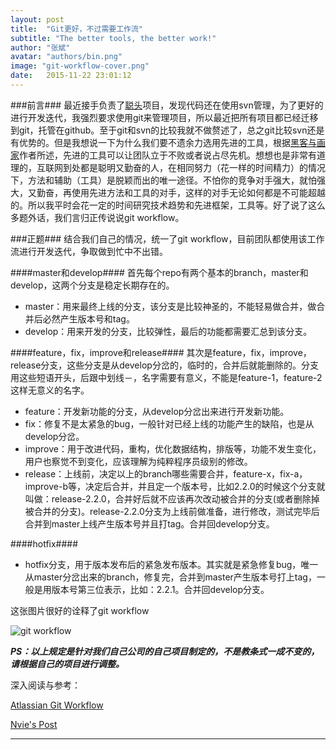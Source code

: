 ```yaml
---
layout: post
title:  "Git更好，不过需要工作流"
subtitle: "The better tools, the better work!"
author: "张斌"
avatar: "authors/bin.png"
image: "git-workflow-cover.png"
date:   2015-11-22 23:01:12
---
```


###前言###
最近接手负责了[聪头](http://icongtou.com)项目，发现代码还在使用svn管理，为了更好的进行开发迭代，我强烈要求使用git来管理项目，所以最近把所有项目都已经迁移到git，托管在github。至于git和svn的比较我就不做赘述了，总之git比较svn还是有优势的。但是我想说一下为什么我们要不遗余力选用先进的工具，根据[黑客与画家](http://www.amazon.cn/%E9%BB%91%E5%AE%A2%E4%B8%8E%E7%94%BB%E5%AE%B6-%E7%A1%85%E8%B0%B7%E5%88%9B%E4%B8%9A%E4%B9%8B%E7%88%B6Paul-Graham%E6%96%87%E9%9B%86-Paul-Graham/dp/B00ALPRKH0/ref=sr_1_1_twi_kin_2?ie=UTF8&qid=1448270401&sr=8-1&keywords=%E9%BB%91%E5%AE%A2%E4%B8%8E%E7%94%BB%E5%AE%B6)作者所述，先进的工具可以让团队立于不败或者说占尽先机。想想也是非常有道理的，互联网到处都是聪明又勤奋的人，在相同努力（花一样的时间精力）的情况下，方法和辅助（工具）是脱颖而出的唯一途径。不怕你的竞争对手强大，就怕强大，又勤奋，再使用先进方法和工具的对手，这样的对手无论如何都是不可能超越的。所以我平时会花一定的时间研究技术趋势和先进框架，工具等。好了说了这么多题外话，我们言归正传说说git workflow。

###正题###
结合我们自己的情况，统一了git workflow，目前团队都使用该工作流进行开发迭代，争取做到忙中不出错。

####master和develop####
首先每个repo有两个基本的branch，master和develop，这两个分支是稳定长期存在的。

* master：用来最终上线的分支，该分支是比较神圣的，不能轻易做合并，做合并后必然产生版本号和tag。
* develop：用来开发的分支，比较弹性，最后的功能都需要汇总到该分支。

####feature，fix，improve和release####
其次是feature，fix，improve，release分支，这些分支是从develop分岔的，临时的，合并后就能删除的。分支用这些短语开头，后跟中划线－，名字需要有意义，不能是feature-1，feature-2这样无意义的名字。

* feature：开发新功能的分支，从develop分岔出来进行开发新功能。
* fix：修复不是太紧急的bug，一般针对已经上线的功能产生的缺陷，也是从develop分岔。
* improve：用于改进代码，重构，优化数据结构，排版等，功能不发生变化，用户也察觉不到变化，应该理解为纯粹程序员级别的修改。
* release：上线前，决定以上的branch哪些需要合并，feature-x，fix-a，improve-b等，决定后合并，并且定一个版本号，比如2.2.0的时候这个分支就叫做：release-2.2.0，合并好后就不应该再次改动被合并的分支(或者删除掉被合并的分支)。release-2.2.0分支为上线前做准备，进行修改，测试完毕后合并到master上线产生版本号并且打tag。合并回develop分支。

####hotfix####
* hotfix分支，用于版本发布后的紧急发布版本。其实就是紧急修复bug，唯一从master分岔出来的branch，修复完，合并到master产生版本号打上tag，一般是用版本号第三位表示，比如：2.2.1。合并回develop分支。

这张图片很好的诠释了git workflow

![git workflow]({{site.url}}/img/git-workflow.png)


***PS：以上规定是针对我们自己公司的自己项目制定的，不是教条式一成不变的，请根据自己的项目进行调整。***

深入阅读与参考：

[Atlassian Git Workflow](https://www.atlassian.com/git)

[Nvie's Post](http://nvie.com/posts/a-successful-git-branching-model)

------


